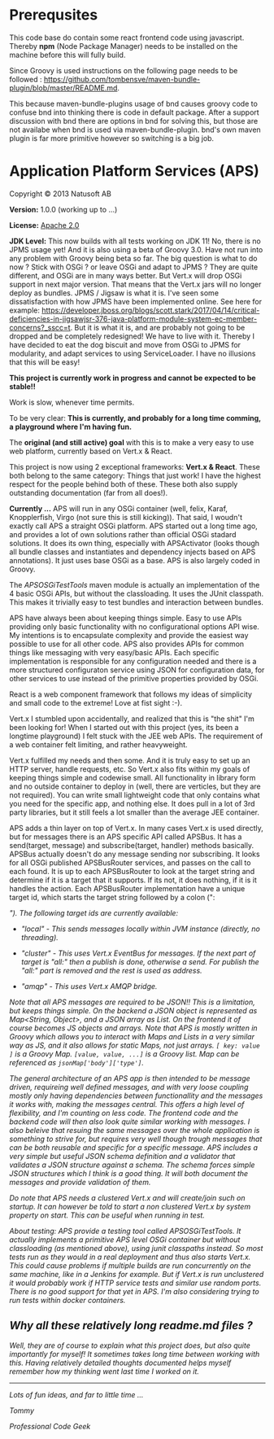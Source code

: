 # Prerequsites

This code base do contain some react frontend code using javascript. Thereby __npm__
(Node Package Manager) needs to be installed on the machine before this will fully
build.

Since Groovy is used instructions on the following page needs to be followed : <https://github.com/tombensve/maven-bundle-plugin/blob/master/README.md>.

This because maven-bundle-plugins usage of bnd causes groovy code to confuse bnd into thinking there is code in default package. After a support discussion with bnd there are options in bnd for solving this, but those are not availabe when bnd is used via maven-bundle-plugin. bnd's own maven plugin is far more primitive however so switching is a big job.

# Application Platform Services (APS)

Copyright © 2013 Natusoft AB

__Version:__ 1.0.0 (working up to ...)

__License:__ [Apache 2.0](lics/Apache-2.0.md)

__JDK Level:__ This now builds with all tests working on JDK 11! No, there is no JPMS usage yet! And it is also using a beta of Groovy 3.0. Have not run into any problem with Groovy being beta so far. The big question is what to do now ? Stick with OSGi ? or leave OSGi and adapt to JPMS ? They are quite different, and OSGi are in many ways better. But Vert.x will drop OSGi support in next major version. That means that the Vert.x jars will no longer deploy as bundles. JPMS / Jigsaw is what it is. I've seen some dissatisfaction with how JPMS have been implemented online. See here for example: <https://developer.jboss.org/blogs/scott.stark/2017/04/14/critical-deficiencies-in-jigsawjsr-376-java-platform-module-system-ec-member-concerns?_sscc=t>. But it is what it is, and are probably not going to be dropped and be completely redesigned! We have to live with it. Thereby I have decided to eat the dog biscuit and move from OSGi to JPMS for modularity, and adapt services to using ServiceLoader. I have no illusions that this will be easy!

__This project is currently work in progress and cannot be expected to be stable!!__

Work is slow, whenever time permits.

To be very clear: **This is currently, and probably for a long time comming, a playground where I'm having fun.**

The __original (and still active) goal__ with this is to make a very easy to use web platform, currently based on Vert.x & React.

This project is now using 2 exceptional frameworks: __Vert.x & React__. These both belong to the same category: Things that just work! I have the highest respect for the people behind both of these. These both also supply outstanding documentation (far from all does!).


**Currently ...** APS will run in any OSGi container (well, felix, Karaf, Knopplerfish, Virgo (not sure this is still kicking)). That said, I woudn't exactly call APS a straight OSGi platform. APS started out a long time ago, and provides a lot of own solutions rather than official OSGi stadard solutions. It does its own thing, especially with APSActivator (looks though all bundle classes and instantiates and dependency injects based on APS annotations). It just uses base OSGi as a base. APS is also largely coded in Groovy.

The _APSOSGiTestTools_ maven module is actually an implementation of the 4 basic OSGi APIs, but without the classloading. It uses the JUnit classpath. This makes it trivially easy to test bundles and interaction between bundles. 

APS have always been about keeping things simple. Easy to use APIs providing only basic functionality with no configurational options API wise. My intentions is to encapsulate complexity and provide the easiest way possible to use for all other code. APS also provides APIs for common things like messaging with very easy/basic APIs. Each specific implementation is responsible for any configuration needed and there is a more structured configuraton service using JSON for configuration data, for other services to use instead of the primitive properties provided by OSGi.

React is a web component framework that follows my ideas of simplicity and small code to the extreme! Love at fist sight :-).

Vert.x I stumbled upon accidentally, and realized that this is "the shit" I'm been looking for! When I started out with this project (yes, its been a longtime playground) I felt stuck with the JEE web APIs. The requirement of a web container felt limiting, and rather heavyweight.

Vert.x fulfilled my needs and then some. And it is truly easy to set up an HTTP server, handle requests, etc. So Vert.x also fits within my goals of keeping things simple and codewise small. All functionality in library form and no outside container to deploy in (well, there are verticles, but they are not required). You can write small lightweight code that only contains what you need for the specific app, and nothing else. It does pull in a lot of 3rd party libraries, but it still feels a lot smaller than the average JEE container. 

APS adds a thin layer on top of Vert.x. In many cases Vert.x is used directly, but for messages there is an APS specific API called APSBus. It has a send(target, message) and subscribe(target, handler) methods basically. APSBus actually doesn't do any message sending nor subscribing. It looks for all OSGi published APSBusRouter services, and passes on the call to each found. It is up to each APSBusRouter to look at the target string and determine if it is a target that it supports. If its not, it does nothing, if it is it handles the action. Each APSBusRouter implementation have a unique target id, which starts the target string followed by a colon ("<id>:<address>"). The following target ids are currently available: 

- "local" - This sends messages locally within JVM instance (directly, no threading). 

- "cluster" - This uses Vert.x EventBus for messages. If the next part of target is "all:" then a publish is done, otherwise a send. For publish the "all:" part is removed and the rest is used as address.

- "amqp" - This uses Vert.x AMQP bridge.    

Note that all APS messages are required to be JSON!! This is a limitation, but keeps things simple. On the backend a JSON object is represented as Map<String, Object>, and a JSON array as List<Object>. On the frontend it of course becomes JS objects and arrays. Note that APS is mostly written in Groovy which allows you to interact with Maps and Lists in a very similar way as JS, and it also allows for static Maps, not just arrays. `[ key: value ]` is a Groovy Map. `[value, value, ...]` is a Groovy list. Map can be referenced as `jsonMap['body']['type']`.   

The general architecture of an APS app is then intended to be message driven, requireing well defined messages, and with very loose coupling mostly only having dependencies between functionallity and the messages it works with, making the messages central. This offers a high level of flexibility, and I'm counting on less code. The frontend code and the backend code will then also look quite similar working with messages. I also beleive that resuing the same messages over the whole application is something to strive for, but requires very well though trough messages that can be both reusable and specific for a specific message. APS includes a very simple but useful JSON schema definition and a validator that validates a JSON structure against a schema. The schema forces simple JSON structures which I think is a good thing. It will both document the messages and provide validation of them.

Do note that APS needs a clustered Vert.x and will create/join such on startup. It can however be told to start a non clustered Vert.x by system property on start. This can be useful when running in test.

About testing: APS provide a testing tool called APSOSGiTestTools. It actually implements a primitive APS level OSGi container but without classloading (as mentioned above), using junit classpaths instead. So most tests run as they would in a real deployment and thus also starts Vert.x. This could cause problems if multiple builds are run concurrently on the same machine, like in a Jenkins for example. But if Vert.x is run unclustered it would probably work if HTTP service tests and similar use random ports. There is no good support for that yet in APS. I'm also considering trying to run tests within docker containers.

## Why all these relatively long readme.md files ?

Well, they are of course to explain what this project does, but also quite importantly for myself! It sometimes takes long time between working with this. Having relatively detailed thoughts documented helps myself remember how my thinking went last time I worked on it.

----

Lots of fun ideas, and far to little time ...

Tommy

Professional Code Geek
